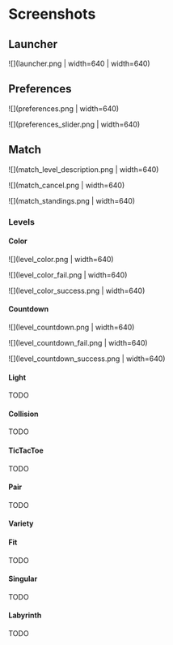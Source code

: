 # Screenshots

## Launcher

![](launcher.png | width=640 | width=640)

## Preferences

![](preferences.png | width=640)

![](preferences_slider.png | width=640)

## Match

![](match_level_description.png | width=640)

![](match_cancel.png | width=640)

![](match_standings.png | width=640)

### Levels

#### Color

![](level_color.png | width=640)

![](level_color_fail.png | width=640)

![](level_color_success.png | width=640)

#### Countdown

![](level_countdown.png | width=640)

![](level_countdown_fail.png | width=640)

![](level_countdown_success.png | width=640)

#### Light

TODO

#### Collision

TODO

#### TicTacToe

TODO

#### Pair

TODO

#### Variety


#### Fit

TODO

#### Singular

TODO

#### Labyrinth

TODO
